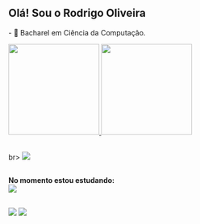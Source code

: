 ## Olá! **Sou o Rodrigo Oliveira** 

<p>- 🌱 Bacharel em Ciência da Computação.</br>

<div>
  <a href="https://github.com/Rodrigoo-Oliveira">
  <img height="180em" src="https://github-readme-stats.vercel.app/api?username=Rodrigoo-Oliveira&show_icons=true&theme=dark&include_all_commits=true&count_private=true"/>
  <img height="180em" src="https://github-readme-stats.vercel.app/api/top-langs/?username=Rodrigoo-Oliveira&layout=compact&langs_count=7&theme=dark"/>
</div>
 
<p><b></b><br>
  <a href="https://skillicons.dev"></a>br>
    <img src="https://skillicons.dev/icons?i=html,css,js,python" />
  </a>
</p>


##

<p><b>No momento estou estudando:</b><br>
 <img src="https://skillicons.dev/icons?i=php" align="center">
<p>

##
 
<div>
  <a href="https://www.linkedin.com/in/rodrigo-oliveira-22a6b51a0/" target="_blank"><img src="https://img.shields.io/badge/-LinkedIn-%230077B5?style=for-the-badge&logo=linkedin&logoColor=white" target="_blank"></a> 
  <a href="https://www.instagram.com/_rodrigoo_oliveira/" target="_blank"><img src="https://img.shields.io/badge/-Instagram-%23E4405F?style=for-the-badge&logo=instagram&logoColor=white" target="_blank"></a>
</div>
 
 
